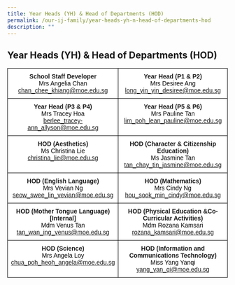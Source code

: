 ```yaml
---
title: Year Heads (YH) & Head of Departments (HOD)
permalink: /our-ij-family/year-heads-yh-n-head-of-departments-hod
description: ""
---
```

## Year Heads (YH) & Head of Departments (HOD)

<table style="border-collapse:collapse;border-spacing:0" class="tg"><thead><tr><th style="background-color:#FFF;border-color:black;border-style:solid;border-width:1px;font-family:Arial, sans-serif;font-size:14px;font-weight:bold;overflow:hidden;padding:10px 5px;text-align:center;vertical-align:top;word-break:normal">School Staff Developer<br><span style="font-weight:400;color:#000">Mrs Angelia Chan</span><br><span style="font-weight:400;color:#000"><a href="mailto:chan_chee_khiang@moe.edu.sg">chan_chee_khiang@moe.edu.sg</a></span></th><th style="background-color:#FFF;border-color:black;border-style:solid;border-width:1px;font-family:Arial, sans-serif;font-size:14px;font-weight:bold;overflow:hidden;padding:10px 5px;text-align:center;vertical-align:top;word-break:normal">Year Head (P1 &amp; P2)<br><span style="font-weight:400;color:#000">Mrs Desiree Ang</span><br><span style="font-weight:400;color:#000"><a href="mailto:long_yin_yin_desiree@moe.edu.sg">long_yin_yin_desiree@moe.edu.sg</a></span></th></tr></thead><tbody><tr><td style="background-color:#FFF;border-color:black;border-style:solid;border-width:1px;font-family:Arial, sans-serif;font-size:14px;font-weight:bold;overflow:hidden;padding:10px 5px;text-align:center;vertical-align:top;word-break:normal">Year Head (P3 &amp; P4)<br><span style="font-weight:400;color:#000">Mrs Tracey Hoa</span><br><span style="font-weight:400;color:#000"><a href="mailto:berlee_tracey-ann_allyson@moe.edu.sg">berlee_tracey-ann_allyson@moe.edu.sg</a></span></td><td style="background-color:#FFF;border-color:black;border-style:solid;border-width:1px;font-family:Arial, sans-serif;font-size:14px;font-weight:bold;overflow:hidden;padding:10px 5px;text-align:center;vertical-align:top;word-break:normal">Year Head (P5 &amp; P6)<br><span style="font-weight:400;color:#000">Mrs Pauline Tan</span><br><span style="font-weight:400;color:#000"><a href="mailto:lim_poh_lean_pauline@moe.edu.sg">lim_poh_lean_pauline@moe.edu.sg</a></span></td></tr><tr><td style="background-color:#FFF;border-color:black;border-style:solid;border-width:1px;font-family:Arial, sans-serif;font-size:14px;font-weight:bold;overflow:hidden;padding:10px 5px;text-align:center;vertical-align:top;word-break:normal">HOD (Aesthetics)<br><span style="font-weight:400;color:#000">Ms Christina Lie</span><br><span style="font-weight:400;color:#000"><a href="mailto:christina_lie@moe.edu.sg">christina_lie@moe.edu.sg</a></span></td><td style="background-color:#FFF;border-color:black;border-style:solid;border-width:1px;font-family:Arial, sans-serif;font-size:14px;font-weight:bold;overflow:hidden;padding:10px 5px;text-align:center;vertical-align:top;word-break:normal">HOD (Character &amp; Citizenship Education)<br><span style="font-weight:400;color:#000">Ms Jasmine Tan</span><br><span style="font-weight:400;color:#000"><a href="mailto:tan_chay_tin_jasmine@moe.edu.sg">tan_chay_tin_jasmine@moe.edu.sg</a></span></td></tr><tr><td style="background-color:#FFF;border-color:black;border-style:solid;border-width:1px;font-family:Arial, sans-serif;font-size:14px;font-weight:bold;overflow:hidden;padding:10px 5px;text-align:center;vertical-align:top;word-break:normal">HOD (English Language)<br><span style="font-weight:400;color:#000">Mrs Vevian Ng</span><br><span style="font-weight:400;color:#000"><a href="mailto:seow_swee_lin_vevian@moe.edu.sg">seow_swee_lin_vevian@moe.edu.sg</a></span></td><td style="background-color:#FFF;border-color:black;border-style:solid;border-width:1px;font-family:Arial, sans-serif;font-size:14px;font-weight:bold;overflow:hidden;padding:10px 5px;text-align:center;vertical-align:top;word-break:normal">HOD (Mathematics)<br><span style="font-weight:400;color:#000">Mrs Cindy Ng</span><br><span style="font-weight:400;color:#000"><a href="mailto:hou_sook_min_cindy@moe.edu.sg">hou_sook_min_cindy@moe.edu.sg</a></span></td></tr><tr><td style="background-color:#FFF;border-color:black;border-style:solid;border-width:1px;font-family:Arial, sans-serif;font-size:14px;font-weight:bold;overflow:hidden;padding:10px 5px;text-align:center;vertical-align:top;word-break:normal">HOD (Mother Tongue Language) [Internal]<br><span style="font-weight:400;color:#000">Mdm Venus Tan</span><br><span style="font-weight:400;color:#000"><a href="mailto:tan_wan_ing_venus@moe.edu.sg">tan_wan_ing_venus@moe.edu.sg</a></span></td><td style="background-color:#FFF;border-color:black;border-style:solid;border-width:1px;font-family:Arial, sans-serif;font-size:14px;font-weight:bold;overflow:hidden;padding:10px 5px;text-align:center;vertical-align:top;word-break:normal">HOD (Physical Education &amp;Co-Curricular Activities)<br><span style="font-weight:400;color:#000">Mdm Rozana Kamsari</span><br><span style="font-weight:400;color:#000"><a href="mailto:rozana_kamsari@moe.edu.sg">rozana_kamsari@moe.edu.sg</a></span></td></tr><tr><td style="background-color:#FFF;border-color:black;border-style:solid;border-width:1px;font-family:Arial, sans-serif;font-size:14px;font-weight:bold;overflow:hidden;padding:10px 5px;text-align:center;vertical-align:top;word-break:normal">HOD (Science)<br><span style="font-weight:400;color:#000">Mrs Angela Loy</span><br><span style="font-weight:400;color:#000"><a href="mailto:chua_poh_heoh_angela@moe.edu.sg">chua_poh_heoh_angela@moe.edu.sg</a></span></td><td style="background-color:#FFF;border-color:black;border-style:solid;border-width:1px;font-family:Arial, sans-serif;font-size:14px;font-weight:bold;overflow:hidden;padding:10px 5px;text-align:center;vertical-align:top;word-break:normal">HOD (Information and Communications Technology)<br><span style="font-weight:400;color:#000">Miss Yang Yanqi</span><br><span style="font-weight:400;color:#000"><a href="mailto:yang_yan_qi@moe.edu.sg">yang_yan_qi@moe.edu.sg</a></span></td></tr></tbody></table>